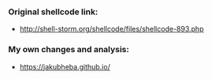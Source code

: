 ### Original shellcode link: ###
- http://shell-storm.org/shellcode/files/shellcode-893.php

### My own changes and analysis: ###
- https://jakubheba.github.io/
